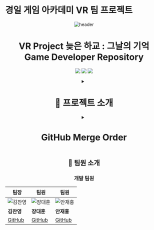 # 경일 게임 아카데미 VR 팀 프로젝트

<div align="center">

![header](https://capsule-render.vercel.app/api?type=waving&height=300&color=gradient&text=Project%20SE)
<h1>VR Project 늦은 하교 : 그날의 기억 </br>Game Developer Repository</h1>
<p align="center">
  <img src="https://img.shields.io/badge/Unity-000000?style=for-the-badge&logo=unity&logoColor=white"/>
  <img src="https://img.shields.io/badge/Team_Project-FF4154?style=for-the-badge&logo=git&logoColor=white"/>
  <img src="https://img.shields.io/badge/Game_Development-4B32C3?style=for-the-badge&logo=gamemaker&logoColor=white"/>
</p>

<details>
<summary><h1>📖 프로젝트 소개</h1></summary>
<div align="center">

### 📝 시나리오 소개

&nbsp;&nbsp;&nbsp;예진과 하윤은 과거 친한 친구였지만, 고등학교를 <br>
&nbsp;&nbsp;&nbsp;진학한 후 하윤이 왕따를 당하여 사이가 멀어진다.<br>
&nbsp;&nbsp;&nbsp;예진은 그 모습을 방관하고, 하윤은 학교에서 극단적인<br>
&nbsp;&nbsp;&nbsp;선택을 하게 된다. 예진은 그 사실을 모른 채 <br>
&nbsp;&nbsp;&nbsp;하윤이 집에 돌아오지 않았다는 하윤의 어머니의 <br>
&nbsp;&nbsp;&nbsp;전화로 하윤을 찾기 위해 학교에 가게된다.<br>
&nbsp;&nbsp;&nbsp;하윤의 반을 찾아 복도를 걷던 예진은 기묘한 기운을<br>
&nbsp;&nbsp;&nbsp;느끼며 하윤의 심상 세계로 들어가게 되는데...<br>

### 🕹️ 프로젝트 소개

&nbsp;&nbsp;&nbsp;• Project SE는 VR 방탈출 게임입니다.<br>
&nbsp;&nbsp;&nbsp;프로젝트 참여 인원은 개발자 3인, 기획자 4인으로 이루어졌습니다.<br>
&nbsp;&nbsp;&nbsp;개발 기간은 약 3주 소요되었습니다.<br>
&nbsp;&nbsp;&nbsp;조작 튜토리얼과 스테이지마다 다양한 퍼즐을 풀어 클리어하는 스테이지가 존재하는 게임입니다.<br>

</div>
</details>

<details>

<summary><h1>GitHub Merge Order</h1></summary>
<div align="center">

<br>본인 개인 브랜치에 커밋하고 푸쉬 -> BETA 브랜치 체크아웃 후 모든 개인브랜치 머지(병합)-></br>
<br>PBE 브랜치 체크아웃 후 BETA 브랜치 머지 -> MAIN 브랜치 체크아웃 후 PBE 브랜치 머지 -></br>
<br>본인 개인 브랜치 체크아웃 후 유니티로 본인 작업물 확인 -> PULL 선택 -></br>
<br>가져오기 위한 원격 브랜치를 MAIN으로 선택 후 PULL</br>
<br>머지는 모든 개발자가 모여있는 상태에서 진행해야합니다.(병합 충돌 대비)</br>

</details>

## 👥 팀원 소개

### 개발 팀원
| 팀장 | 팀원 | 팀원 |
|-----------|-----------|-----------|
| ![김찬영](https://avatars.githubusercontent.com/u/180273758?v=4) | ![장대훈](https://avatars.githubusercontent.com/u/77885500?v=4) | ![안재홍](https://avatars.githubusercontent.com/u/182705863?v=4) |
| **김찬영** | **장대훈** | **안재홍** |
| [GitHub](https://github.com/Victor20000130) | [GitHub](https://github.com/Jang-daehoon) | [GitHub](https://github.com/An-JaeHong)
